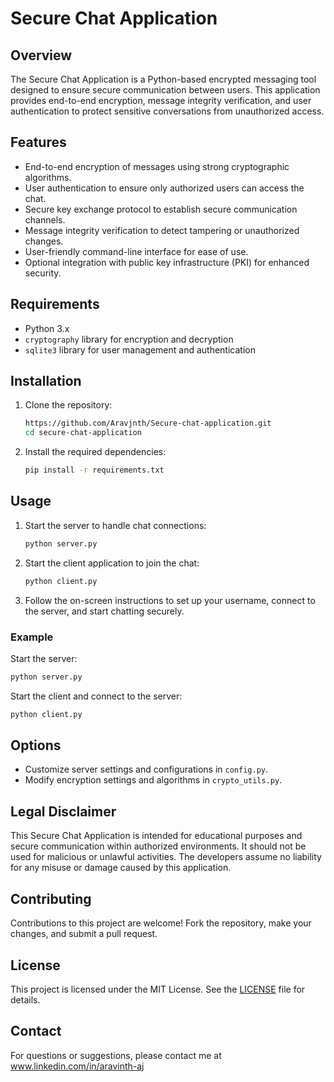 # Secure Chat Application

## Overview

The Secure Chat Application is a Python-based encrypted messaging tool designed to ensure secure communication between users. This application provides end-to-end encryption, message integrity verification, and user authentication to protect sensitive conversations from unauthorized access.

## Features

- End-to-end encryption of messages using strong cryptographic algorithms.
- User authentication to ensure only authorized users can access the chat.
- Secure key exchange protocol to establish secure communication channels.
- Message integrity verification to detect tampering or unauthorized changes.
- User-friendly command-line interface for ease of use.
- Optional integration with public key infrastructure (PKI) for enhanced security.

## Requirements

- Python 3.x
- `cryptography` library for encryption and decryption
- `sqlite3` library for user management and authentication

## Installation

1. Clone the repository:
    ```bash
    https://github.com/Aravjnth/Secure-chat-application.git
    cd secure-chat-application
    ```

2. Install the required dependencies:
    ```bash
    pip install -r requirements.txt
    ```

## Usage

1. Start the server to handle chat connections:
    ```bash
    python server.py
    ```

2. Start the client application to join the chat:
    ```bash
    python client.py
    ```

3. Follow the on-screen instructions to set up your username, connect to the server, and start chatting securely.

### Example

Start the server:
```bash
python server.py
```

Start the client and connect to the server:
```bash
python client.py
```

## Options

- Customize server settings and configurations in `config.py`.
- Modify encryption settings and algorithms in `crypto_utils.py`.

## Legal Disclaimer

This Secure Chat Application is intended for educational purposes and secure communication within authorized environments. It should not be used for malicious or unlawful activities. The developers assume no liability for any misuse or damage caused by this application.

## Contributing

Contributions to this project are welcome! Fork the repository, make your changes, and submit a pull request.

## License

This project is licensed under the MIT License. See the [LICENSE](LICENSE) file for details.

## Contact

For questions or suggestions, please contact me at www.linkedin.com/in/aravinth-aj
